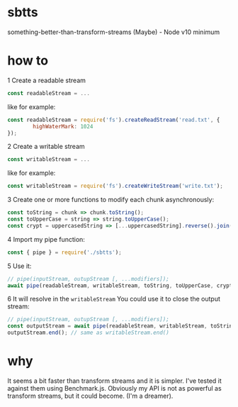 # sbtts
something-better-than-transform-streams (Maybe) - Node v10 minimum


# how to
   1 Create a readable stream
   ```js
   const readableStream = ...
   ```
   like for example:
   ```js
   const readableStream = require('fs').createReadStream('read.txt', {
           highWaterMark: 1024
   });
   ```

   2 Create a writable stream
   ```js
   const writableStream = ...
   ```
   like for example:
   ```js
   const writableStream = require('fs').createWriteStream('write.txt');
   ```

   3 Create one or more functions to modify each chunk asynchronously:
   ```js
   const toString = chunk => chunk.toString();
   const toUpperCase = string => string.toUpperCase();
   const crypt = uppercasedString => [...uppercasedString].reverse().join('');
   ```

   4 Import my pipe function:
   ```js
   const { pipe } = require('./sbtts');
   ```

   5 Use it:
   ```js
   // pipe(inputStream, outupStream [, ...modifiers]);
   await pipe(readableStream, writableStream, toString, toUpperCase, crypt);
   ```

   6 It will resolve in the `writableStream` You could use it to close the output stream:
   
   ```js
   // pipe(inputStream, outupStream [, ...modifiers]);
   const outputStream = await pipe(readableStream, writableStream, toString, toUpperCase, crypt).
   outputStream.end(); // same as writableStream.end()
   ```
   
   
 # why
 
 It seems a bit faster than transform streams and it is simpler. I've tested it against them using Benchmark.js.
 Obviously my API is not as powerful as transform streams, but it could become. (I'm a dreamer).

